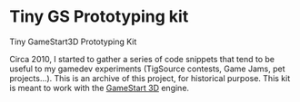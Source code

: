 # Tiny GS Prototyping kit
Tiny GameStart3D Prototyping Kit

Circa 2010, I started to gather a series of code snippets that tend to be useful to my gamedev experiments (TigSource contests, Game Jams, pet projects...).
This is an archive of this project, for historical purpose. This kit is meant to work with the [GameStart 3D](https://www.youtube.com/@GameStart3D) engine.

